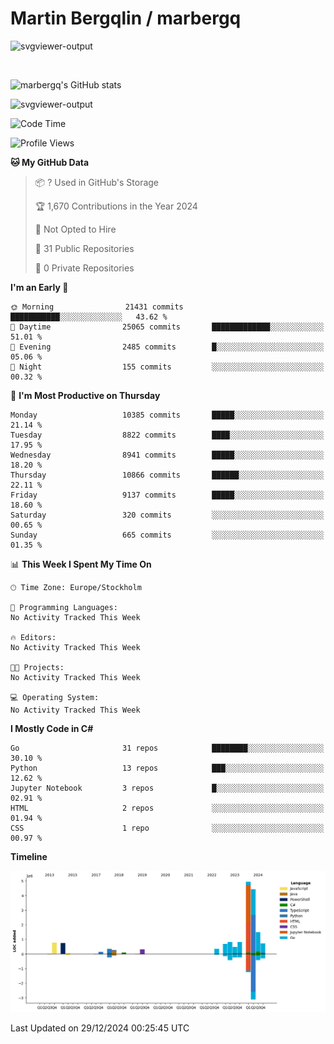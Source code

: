 # Martin Bergqlin / marbergq

![svgviewer-output](https://user-images.githubusercontent.com/2405410/206014777-22d41ecb-c24f-421d-b7d9-bba2cb5bb0de.svg)

<br>

<!--- [![Martin's Week](https://github-readme-stats.vercel.app/api/wakatime?username=marbergq&theme=dark)](https://github.com/anuraghazra/github-readme-stats) -->

![marbergq's GitHub stats](https://github-readme-stats.vercel.app/api?username=marbergq&count_private=true&show_icons=true)

![svgviewer-output](https://wakatime.com/badge/user/3f0a2069-6683-4e19-9a4a-7d21ea815067.svg)

<!--START_SECTION:waka-->
![Code Time](http://img.shields.io/badge/Code%20Time-4%2C685%20hrs%2034%20mins-blue)

![Profile Views](http://img.shields.io/badge/Profile%20Views-0-blue)

**🐱 My GitHub Data** 

> 📦 ? Used in GitHub's Storage 
 > 
> 🏆 1,670 Contributions in the Year 2024
 > 
> 🚫 Not Opted to Hire
 > 
> 📜 31 Public Repositories 
 > 
> 🔑 0 Private Repositories 
 > 
**I'm an Early 🐤** 

```text
🌞 Morning                21431 commits       ███████████░░░░░░░░░░░░░░   43.62 % 
🌆 Daytime                25065 commits       █████████████░░░░░░░░░░░░   51.01 % 
🌃 Evening                2485 commits        █░░░░░░░░░░░░░░░░░░░░░░░░   05.06 % 
🌙 Night                  155 commits         ░░░░░░░░░░░░░░░░░░░░░░░░░   00.32 % 
```
📅 **I'm Most Productive on Thursday** 

```text
Monday                   10385 commits       █████░░░░░░░░░░░░░░░░░░░░   21.14 % 
Tuesday                  8822 commits        ████░░░░░░░░░░░░░░░░░░░░░   17.95 % 
Wednesday                8941 commits        █████░░░░░░░░░░░░░░░░░░░░   18.20 % 
Thursday                 10866 commits       ██████░░░░░░░░░░░░░░░░░░░   22.11 % 
Friday                   9137 commits        █████░░░░░░░░░░░░░░░░░░░░   18.60 % 
Saturday                 320 commits         ░░░░░░░░░░░░░░░░░░░░░░░░░   00.65 % 
Sunday                   665 commits         ░░░░░░░░░░░░░░░░░░░░░░░░░   01.35 % 
```


📊 **This Week I Spent My Time On** 

```text
🕑︎ Time Zone: Europe/Stockholm

💬 Programming Languages: 
No Activity Tracked This Week

🔥 Editors: 
No Activity Tracked This Week

🐱‍💻 Projects: 
No Activity Tracked This Week

💻 Operating System: 
No Activity Tracked This Week
```

**I Mostly Code in C#** 

```text
Go                       31 repos            ████████░░░░░░░░░░░░░░░░░   30.10 % 
Python                   13 repos            ███░░░░░░░░░░░░░░░░░░░░░░   12.62 % 
Jupyter Notebook         3 repos             █░░░░░░░░░░░░░░░░░░░░░░░░   02.91 % 
HTML                     2 repos             ░░░░░░░░░░░░░░░░░░░░░░░░░   01.94 % 
CSS                      1 repo              ░░░░░░░░░░░░░░░░░░░░░░░░░   00.97 % 
```



**Timeline**

![Lines of Code chart](https://raw.githubusercontent.com/marbergq/marbergq/main/assets/bar_graph.png)


 Last Updated on 29/12/2024 00:25:45 UTC
<!--END_SECTION:waka-->
